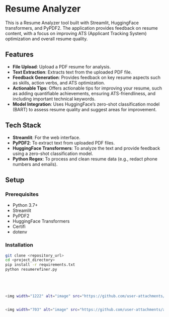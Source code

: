 # Resume Analyzer

This is a Resume Analyzer tool built with Streamlit, HuggingFace transformers, and PyPDF2. The application provides feedback on resume content, with a focus on improving ATS (Applicant Tracking System) optimization and overall resume quality.

## Features
- **File Upload**: Upload a PDF resume for analysis.
- **Text Extraction**: Extracts text from the uploaded PDF file.
- **Feedback Generation**: Provides feedback on key resume aspects such as skills, action verbs, and ATS optimization.
- **Actionable Tips**: Offers actionable tips for improving your resume, such as adding quantifiable achievements, ensuring ATS-friendliness, and including important technical keywords.
- **Model Integration**: Uses HuggingFace’s zero-shot classification model (BART) to assess resume quality and suggest areas for improvement.

## Tech Stack
- **Streamlit**: For the web interface.
- **PyPDF2**: To extract text from uploaded PDF files.
- **HuggingFace Transformers**: To analyze the text and provide feedback using a zero-shot classification model.
- **Python Regex**: To process and clean resume data (e.g., redact phone numbers and emails).

## Setup

### Prerequisites
- Python 3.7+
- Streamlit
- PyPDF2
- HuggingFace Transformers
- Certifi
- dotenv

### Installation

   ```bash
   git clone <repository_url>
   cd <project_directory>
   pip install -r requirements.txt
   python resumerefiner.py





<img width="1222" alt="image" src="https://github.com/user-attachments/assets/7a4008c3-5ad4-4370-be1d-1b60e713e4e9" />


<img width="703" alt="image" src="https://github.com/user-attachments/assets/2e756035-5fc2-4a79-b469-1d84d4ee41a8" />
